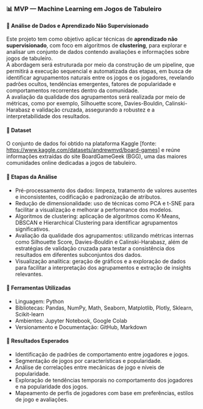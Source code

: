 ### 📊 MVP — Machine Learning em Jogos de Tabuleiro  

#### 🎲 Análise de Dados e Aprendizado Não Supervisionado  
Este projeto tem como objetivo aplicar técnicas de **aprendizado não supervisionado**, com foco em algoritmos de **clustering**, para explorar e analisar um conjunto de dados contendo avaliações e informações sobre jogos de tabuleiro.  
A abordagem será estruturada por meio da construção de um pipeline, que permitirá a execução sequencial e automatizada das etapas, em busca de identificar agrupamentos naturais entre os jogos e os jogadores, revelando padrões ocultos, tendências emergentes, fatores de popularidade e comportamentos recorrentes dentro da comunidade.  
A avaliação da qualidade dos agrupamentos será realizada por meio de métricas, como por exemplo, Silhouette score, Davies-Bouldin, Calinski-Harabasz e validação cruzada, assegurando a robustez e a interpretabilidade dos resultados.  

#### 🧩 Dataset
O conjunto de dados foi obtido na plataforma Kaggle [fonte: https://www.kaggle.com/datasets/andrewmvd/board-games] e reúne informações extraídas do site BoardGameGeek (BGG), uma das maiores comunidades online dedicadas a jogos de tabuleiro.

#### 📌 Etapas da Análise
- Pré-processamento dos dados: limpeza, tratamento de valores ausentes e inconsistentes, codificação e padronização de atributos.
- Redução de dimensionalidade: uso de técnicas como PCA e t-SNE para facilitar a visualização e melhorar a performance dos modelos.    
- Algoritmos de clustering: aplicação de algoritmos como K-Means, DBSCAN e Hierarchical Clustering para identificar agrupamentos significativos.  
- Avaliação da qualidade dos agrupamentos: utilizando métricas internas como Silhouette Score, Davies-Bouldin e Calinski-Harabasz, além de estratégias de validação cruzada para testar a consistência dos resultados em diferentes subconjuntos dos dados.  
- Visualização analítica: geração de gráficos e a exploração de dados para facilitar a interpretação dos agrupamentos e extração de insights relevantes.

#### 💼 Ferramentas Utilizadas  
- Linguagem: Python  
- Bibliotecas: Pandas, NumPy, Math, Seaborn, Matplotlib, Plotly, Sklearn, Scikit-learn  
- Ambientes: Jupyter Notebook, Google Colab  
- Versionamento e Documentação: GitHub, Markdown  

#### 🚀 Resultados Esperados  
- Identificação de padrões de comportamento entre jogadores e jogos.  
- Segmentação de jogos por características e popularidade.  
- Análise de correlações entre mecânicas de jogo e níveis de popularidade.
- Exploração de tendências temporais no comportamento dos jogadores e na popularidade dos jogos.
- Mapeamento de perfis de jogadores com base em preferências, estilos de jogo e avaliações.  
